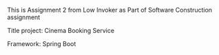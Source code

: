 This is Assignment 2 from Low Invoker as Part of 
Software Construction assignment

Title project:
Cinema Booking Service

Framework:
Spring Boot